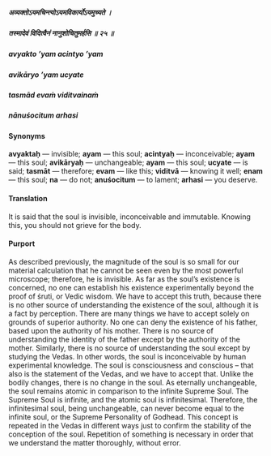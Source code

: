 ##### अव्यक्तोऽयमचिन्त्योऽयमविकार्योऽयमुच्यते ।
##### तस्मादेवं विदित्वैनं नानुशोचितुमर्हसि ॥ २५ ॥

##### avyakto ’yam acintyo ’yam
##### avikāryo ’yam ucyate
##### tasmād evaṁ viditvainaṁ
##### nānuśocitum arhasi

#### Synonyms

**avyaktaḥ** — invisible; **ayam** — this soul; **acintyaḥ** — inconceivable; **ayam** — this soul; **avikāryaḥ** — unchangeable; **ayam** — this soul; **ucyate** — is said; **tasmāt** — therefore; **evam** — like this; **viditvā** — knowing it well; **enam** — this soul; **na** — do not; **anuśocitum** — to lament; **arhasi** — you deserve.

#### Translation

It is said that the soul is invisible, inconceivable and immutable. Knowing this, you should not grieve for the body.

#### Purport

As described previously, the magnitude of the soul is so small for our material calculation that he cannot be seen even by the most powerful microscope; therefore, he is invisible. As far as the soul’s existence is concerned, no one can establish his existence experimentally beyond the proof of śruti, or Vedic wisdom. We have to accept this truth, because there is no other source of understanding the existence of the soul, although it is a fact by perception. There are many things we have to accept solely on grounds of superior authority. No one can deny the existence of his father, based upon the authority of his mother. There is no source of understanding the identity of the father except by the authority of the mother. Similarly, there is no source of understanding the soul except by studying the Vedas. In other words, the soul is inconceivable by human experimental knowledge. The soul is consciousness and conscious – that also is the statement of the Vedas, and we have to accept that. Unlike the bodily changes, there is no change in the soul. As eternally unchangeable, the soul remains atomic in comparison to the infinite Supreme Soul. The Supreme Soul is infinite, and the atomic soul is infinitesimal. Therefore, the infinitesimal soul, being unchangeable, can never become equal to the infinite soul, or the Supreme Personality of Godhead. This concept is repeated in the Vedas in different ways just to confirm the stability of the conception of the soul. Repetition of something is necessary in order that we understand the matter thoroughly, without error.